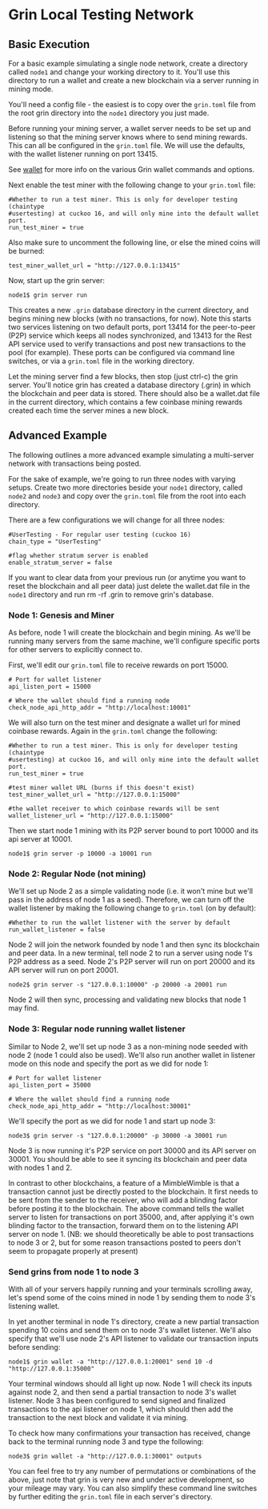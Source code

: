 # Grin Local Testing Network

## Basic Execution

For a basic example simulating a single node network, create a directory called `node1` and change your working directory to it. You'll use this directory to run a wallet and create a new blockchain via a server running in mining mode.

You'll need a config file - the easiest is to copy over the `grin.toml` file from the root grin directory into the `node1` directory you just made.

Before running your mining server, a wallet server needs to be set up and listening so that the mining server knows where to send mining rewards. This can all be configured in the `grin.toml` file. We will use the defaults, with the wallet listener running on port 13415.

See [wallet](wallet.md) for more info on the various Grin wallet commands and options.

Next enable the test miner with the following change to your `grin.toml` file:

	#Whether to run a test miner. This is only for developer testing (chaintype
    #usertesting) at cuckoo 16, and will only mine into the default wallet port.
    run_test_miner = true
    
Also make sure to uncomment the following line, or else the mined coins will be burned:

	test_miner_wallet_url = "http://127.0.0.1:13415"

Now, start up the grin server:
	
    node1$ grin server run

This creates a new `.grin` database directory in the current directory, and begins mining new blocks (with no transactions, for now). Note this starts two services listening on two default ports,
port 13414 for the peer-to-peer (P2P) service which keeps all nodes synchronized, and 13413 for the Rest API service used to verify transactions and post new transactions to the pool (for example). These ports can be configured via command line switches, or via a `grin.toml` file in the working directory.

Let the mining server find a few blocks, then stop (just ctrl-c) the grin server. You'll notice grin has created a database directory (.grin) in which the blockchain and peer data is stored. There should also be a wallet.dat file in the current directory, which contains a few coinbase mining rewards created each time the server mines a new block.

## Advanced Example

The following outlines a more advanced example simulating a multi-server network with transactions being posted.

For the sake of example, we're going to run three nodes with varying setups. Create two more directories beside your `node1` directory, called `node2` and `node3` and copy over the `grin.toml` file from the root into each directory. 

There are a few configurations we will change for all three nodes:
		
    #UserTesting - For regular user testing (cuckoo 16)
    chain_type = "UserTesting"
    
    #flag whether stratum server is enabled
	enable_stratum_server = false
    
If you want to clear data from your previous run (or anytime you want to reset the blockchain and all peer data) just delete the wallet.dat file in the `node1` directory and run rm -rf .grin to remove grin's database.



### Node 1: Genesis and Miner

As before, node 1 will create the blockchain and begin mining. As we'll be running many servers from the same machine, we'll configure specific ports for other servers to explicitly connect to.

First, we'll edit our `grin.toml` file to receive rewards on port 15000.

	# Port for wallet listener
	api_listen_port = 15000
    
    # Where the wallet should find a running node
	check_node_api_http_addr = "http://localhost:10001"

We will also turn on the test miner and designate a wallet url for mined coinbase rewards. Again in the `grin.toml` change the following:

    #Whether to run a test miner. This is only for developer testing (chaintype
    #usertesting) at cuckoo 16, and will only mine into the default wallet port.
    run_test_miner = true

	#test miner wallet URL (burns if this doesn't exist)
	test_miner_wallet_url = "http://127.0.0.1:15000"

    #the wallet receiver to which coinbase rewards will be sent
	wallet_listener_url = "http://127.0.0.1:15000"

Then we start node 1 mining with its P2P server bound to port 10000 and its api server at 10001.

    node1$ grin server -p 10000 -a 10001 run

### Node 2: Regular Node (not mining)

We'll set up Node 2 as a simple validating node (i.e. it won't mine but we'll pass in the address of node 1 as a seed). Therefore, we can turn off the wallet listener by making the following change to `grin.toml` (on by default):

	#Whether to run the wallet listener with the server by default
	run_wallet_listener = false

Node 2 will join the network founded by node 1 and then sync its blockchain and peer data. In a new terminal, tell node 2 to run a server using node 1's P2P address as a seed.  Node 2's P2P server will run on port 20000 and its API server will run on port 20001.

    node2$ grin server -s "127.0.0.1:10000" -p 20000 -a 20001 run

Node 2 will then sync, processing and validating new blocks that node 1 may find.

### Node 3: Regular node running wallet listener

Similar to Node 2, we'll set up node 3 as a non-mining node seeded with node 2 (node 1 could also be used). We'll also run another wallet in listener mode on this node and specify the port as we did for node 1:

	# Port for wallet listener
	api_listen_port = 35000
    
    # Where the wallet should find a running node
	check_node_api_http_addr = "http://localhost:30001"

We'll specify the port as we did for node 1 and start up node 3:

    node3$ grin server -s "127.0.0.1:20000" -p 30000 -a 30001 run

Node 3 is now running it's P2P service on port 30000 and its API server on 30001. You should be able to see it syncing its blockchain and peer data with nodes 1 and 2.

In contrast to other blockchains, a feature of a MimbleWimble is that a transaction cannot just be directly posted to the blockchain. It first needs to be sent from the sender to the receiver,
who will add a blinding factor before posting it to the blockchain. The above command tells the wallet server to listen for transactions on port 35000, and, after applying it's own blinding factor to the transaction, forward them on to the listening API server on node 1. (NB: we should theoretically be able to post transactions to node 3 or 2, but for some reason transactions posted to peers don't seem to propagate properly at present)

### Send grins from node 1 to node 3

With all of your servers happily running and your terminals scrolling away, let's spend some of the coins mined in node 1 by sending them to node 3's listening wallet.

In yet another terminal in node 1's directory, create a new partial transaction spending 10 coins and send them on to node 3's wallet listener. We'll also specify that we'll
use node 2's API listener to validate our transaction inputs before sending:

    node1$ grin wallet -a "http://127.0.0.1:20001" send 10 -d "http://127.0.0.1:35000"

Your terminal windows should all light up now. Node 1 will check its inputs against node 2, and then send a partial transaction to node 3's wallet listener. Node 3 has been configured to
send signed and finalized transactions to the api listener on node 1, which should then add the transaction to the next block and validate it via mining.

To check how many confirmations your transaction has received, change back to the terminal running node 3 and type the following:

	node3$ grin wallet -a "http://127.0.0.1:30001" outputs

You can feel free to try any number of permutations or combinations of the above, just note that grin is very new and under active development, so your mileage may vary. You can also simplify these command line switches by further editing the `grin.toml` file in each server's directory.
